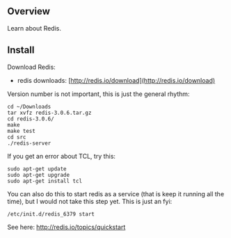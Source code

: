 ## Overview

Learn about Redis.

## Install

Download Redis:

- redis downloads: [http://redis.io/download](http://redis.io/download)

Version number is not important, this is just the general rhythm:

```
cd ~/Downloads
tar xvfz redis-3.0.6.tar.gz
cd redis-3.0.6/
make
make test
cd src
./redis-server
```

If you get an error about TCL, try this:

```
sudo apt-get update
sudo apt-get upgrade
sudo apt-get install tcl
```

You can also do this to start redis as a service (that is keep it running all the time), but I would not take this step yet. This is just an fyi:

```
/etc/init.d/redis_6379 start
```

See here: <http://redis.io/topics/quickstart>
